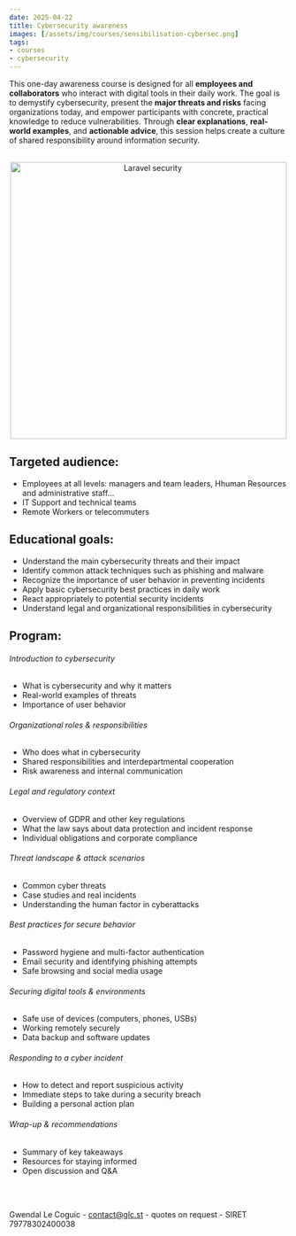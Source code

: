 ```yaml
---
date: 2025-04-22
title: Cybersecurity awareness
images: [/assets/img/courses/sensibilisation-cybersec.png]
tags:
- courses
- cybersecurity
---
```


This one-day awareness course is designed for all __employees and collaborators__ who interact with digital tools in their daily work. The goal is to demystify cybersecurity, present the __major threats and risks__ facing organizations today, and empower participants with concrete, practical knowledge to reduce vulnerabilities. Through __clear explanations__, __real-world examples__, and __actionable advice__, this session helps create a culture of shared responsibility around information security.
<!--more-->

<br>
<center>
    <img src="/assets/img/courses/sensibilisation-cybersec.png" alt="Laravel security" width="500" />
</center>


## Targeted audience:

- Employees at all levels: managers and team leaders, Hhuman Resources and administrative staff...
- IT Support and technical teams
- Remote Workers or telecommuters


## Educational goals:
- Understand the main cybersecurity threats and their impact
- Identify common attack techniques such as phishing and malware
- Recognize the importance of user behavior in preventing incidents
- Apply basic cybersecurity best practices in daily work
- React appropriately to potential security incidents
- Understand legal and organizational responsibilities in cybersecurity


## Program:
###### Introduction to cybersecurity
- What is cybersecurity and why it matters
- Real-world examples of threats
- Importance of user behavior

###### Organizational roles & responsibilities
- Who does what in cybersecurity
- Shared responsibilities and interdepartmental cooperation
- Risk awareness and internal communication

###### Legal and regulatory context
- Overview of GDPR and other key regulations
- What the law says about data protection and incident response
- Individual obligations and corporate compliance

###### Threat landscape & attack scenarios
- Common cyber threats
- Case studies and real incidents
- Understanding the human factor in cyberattacks

###### Best practices for secure behavior
- Password hygiene and multi-factor authentication
- Email security and identifying phishing attempts
- Safe browsing and social media usage

###### Securing digital tools & environments
- Safe use of devices (computers, phones, USBs)
- Working remotely securely
- Data backup and software updates

###### Responding to a cyber incident
- How to detect and report suspicious activity
- Immediate steps to take during a security breach
- Building a personal action plan

###### Wrap-up & recommendations
- Summary of key takeaways
- Resources for staying informed
- Open discussion and Q&A

<br><br>

Gwendal Le Coguic - <a href="mailto:contact@glc.st" target="_blank">contact@glc.st</a> - quotes on request - SIRET 79778302400038
